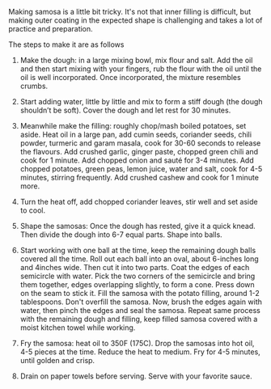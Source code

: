 Making samosa is a little bit tricky. It's not that inner filling is difficult, but making outer coating in the expected shape is challenging and takes a lot of practice and preparation.

The steps to make it are as follows

1. Make the dough: in a large mixing bowl, mix flour and salt. Add the oil and then start mixing with your fingers, rub the flour with the oil until the oil is well incorporated. Once incorporated, the mixture resembles crumbs. 

2. Start adding water, little by little and mix to form a stiff dough (the dough shouldn’t be soft). Cover the dough and let rest for 30 minutes. 

3. Meanwhile make the filling: roughly chop/mash boiled potatoes, set aside. Heat oil in a large pan, add cumin seeds, coriander seeds, chili powder, turmeric and garam masala, cook for 30-60 seconds to release the flavours. Add crushed garlic, ginger paste, chopped green chili and cook for 1 minute. Add chopped onion and sauté for 3-4 minutes. Add chopped potatoes, green peas, lemon juice, water and salt, cook for 4-5 minutes, stirring frequently. Add crushed cashew and cook for 1 minute more.

4. Turn the heat off, add chopped coriander leaves, stir well and set aside to cool.

5. Shape the samosas: Once the dough has rested, give it a quick knead. Then divide the dough into 6-7 equal parts. Shape into balls.

6. Start working with one ball at the time, keep the remaining dough balls covered all the time. Roll out each ball into an oval, about 6-inches long and 4inches wide. Then cut it into two parts. Coat the edges of each semicircle with water. Pick the two corners of the semicircle and bring them together, edges overlapping slightly, to form a cone. Press down on the seam to stick it. Fill the samosa with the potato filling, around 1-2 tablespoons. Don't overfill the samosa. Now, brush the edges again with water, then pinch the edges and seal the samosa. Repeat same process with the remaining dough and filling, keep filled samosa covered with a moist kitchen towel while working.

7. Fry the samosa: heat oil to 350F (175C). Drop the samosas into hot oil, 4-5 pieces at the time. Reduce the heat to medium. Fry for 4-5 minutes, until golden and crisp. 

8. Drain on paper towels before serving. Serve with your favorite sauce. 